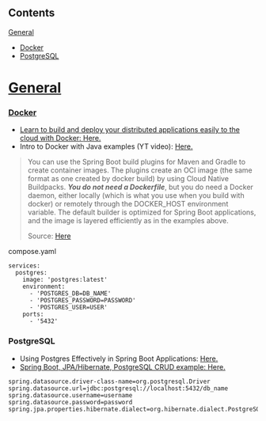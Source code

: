 <nav>
  <h2>Contents</h2>
  <a href="#General">General</a>
  <ul>
    <li><a href="#Docker">Docker</a></li>
    <li><a href="#PostgreSQL">PostgreSQL</li>
  </ul>
</nav>

<h1 id="General">General</h1>
<h3 id="Docker">Docker</h3>
<ul>
  <li>Learn to build and deploy your distributed applications easily to the cloud with Docker: <a href=https://docker-curriculum.com/>Here.</a></li>
  <li>Intro to Docker with Java examples (YT video): <a href="https://youtu.be/FzwIs2jMESM?si=YAhEWU3jXL9XfNIp">Here.</a></li>
</ul>

> You can use the Spring Boot build plugins for Maven and Gradle to create container images. The plugins create an OCI image (the same format as one created by docker build) by using Cloud Native Buildpacks. ***You do not need a Dockerfile***, but you do need a Docker daemon, either locally (which is what you use when you build with docker) or remotely through the DOCKER_HOST environment variable. The default builder is optimized for Spring Boot applications, and the image is layered efficiently as in the examples above.
>
> Source: [Here](https://spring.io/guides/topicals/spring-boot-docker/)

compose.yaml
```
services:
  postgres:
    image: 'postgres:latest'
    environment:
      - 'POSTGRES_DB=DB_NAME'
      - 'POSTGRES_PASSWORD=PASSWORD'
      - 'POSTGRES_USER=USER'
    ports:
      - '5432'
```

<h3 id="PostgreSQL">PostgreSQL</h3>
<ul>
  <li>Using Postgres Effectively in Spring Boot Applications: <a href=https://hackernoon.com/using-postgres-effectively-in-spring-boot-applications>Here.</li>
  <li>Spring Boot, JPA/Hibernate, PostgreSQL CRUD example: <a href="https://www.bezkoder.com/spring-boot-postgresql-example/">Here.</a></li>
</ul>

```
spring.datasource.driver-class-name=org.postgresql.Driver
spring.datasource.url=jdbc:postgresql://localhost:5432/db_name
spring.datasource.username=username
spring.datasource.password=password
spring.jpa.properties.hibernate.dialect=org.hibernate.dialect.PostgreSQLDialect
```
